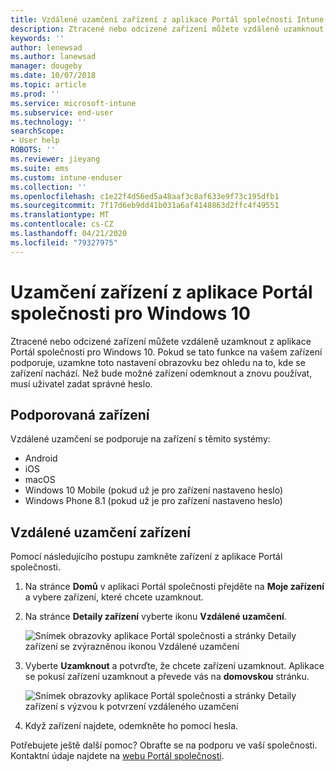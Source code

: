 ```yaml
---
title: Vzdálené uzamčení zařízení z aplikace Portál společnosti Intune
description: Ztracené nebo odcizené zařízení můžete vzdáleně uzamknout z aplikace Portál společnosti pro Windows 10.
keywords: ''
author: lenewsad
ms.author: lanewsad
manager: dougeby
ms.date: 10/07/2018
ms.topic: article
ms.prod: ''
ms.service: microsoft-intune
ms.subservice: end-user
ms.technology: ''
searchScope:
- User help
ROBOTS: ''
ms.reviewer: jieyang
ms.suite: ems
ms.custom: intune-enduser
ms.collection: ''
ms.openlocfilehash: c1e22f4d56ed5a48aaf3c8af633e9f73c195dfb1
ms.sourcegitcommit: 7f17d6eb9dd41b031a6af4148863d2ffc4f49551
ms.translationtype: MT
ms.contentlocale: cs-CZ
ms.lasthandoff: 04/21/2020
ms.locfileid: "79327975"
---
```

# <a name="lock-your-device-from-the-company-portal-app-for-windows-10"></a>Uzamčení zařízení z aplikace Portál společnosti pro Windows 10

Ztracené nebo odcizené zařízení můžete vzdáleně uzamknout z aplikace Portál společnosti pro Windows 10. Pokud se tato funkce na vašem zařízení podporuje, uzamkne toto nastavení obrazovku bez ohledu na to, kde se zařízení nachází. Než bude možné zařízení odemknout a znovu používat, musí uživatel zadat správné heslo.

## <a name="supported-devices"></a>Podporovaná zařízení

Vzdálené uzamčení se podporuje na zařízení s těmito systémy:  

* Android
* iOS
* macOS
* Windows 10 Mobile (pokud už je pro zařízení nastaveno heslo)
* Windows Phone 8.1 (pokud už je pro zařízení nastaveno heslo) 
  
## <a name="remote-lock-device"></a>Vzdálené uzamčení zařízení
Pomocí následujícího postupu zamkněte zařízení z aplikace Portál společnosti.  

1. Na stránce **Domů** v aplikaci Portál společnosti přejděte na **Moje zařízení** a vybere zařízení, které chcete uzamknout.

2. Na stránce **Detaily zařízení** vyberte ikonu **Vzdálené uzamčení**.  


   ![Snímek obrazovky aplikace Portál společnosti a stránky Detaily zařízení se zvýrazněnou ikonou Vzdálené uzamčení](./media/1804_remote_lock_Windows_CPapp_05.png)  

3. Vyberte **Uzamknout** a potvrďte, že chcete zařízení uzamknout. Aplikace se pokusí zařízení uzamknout a převede vás na **domovskou** stránku.  


   ![Snímek obrazovky aplikace Portál společnosti a stránky Detaily zařízení s výzvou k potvrzení vzdáleného uzamčení](./media/1804_remote_lock_Windows_CPapp_06.png)  

4. Když zařízení najdete, odemkněte ho pomocí hesla.  

Potřebujete ještě další pomoc? Obraťte se na podporu ve vaší společnosti. Kontaktní údaje najdete na [webu Portál společnosti](https://go.microsoft.com/fwlink/?linkid=2010980).
